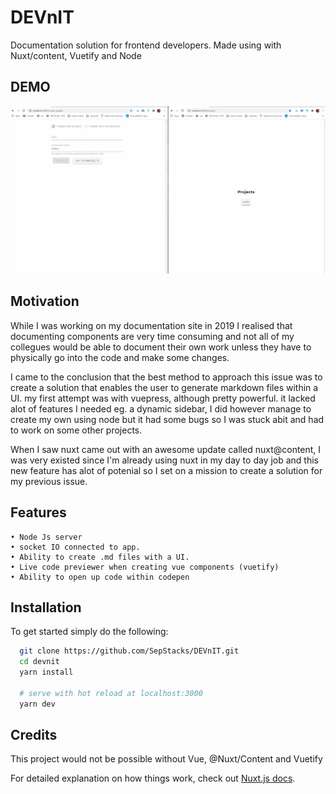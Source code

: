 # DEVnIT

  Documentation solution for frontend developers.
  Made using with Nuxt/content, Vuetify and Node
    
## DEMO
![til](./assets/devnit.gif)

## Motivation

   While I was working on my documentation site in 2019 I realised that documenting components are very time consuming and not all of my collegues would be able to
   document their own work unless they have to physically go into the code and make some changes.
   
   I came to the conclusion that the best method to approach this issue was to create a solution that enables the user to generate markdown files within a UI.
   my first attempt was with vuepress, although pretty powerful. it lacked alot of features I needed eg. a dynamic sidebar, I did however manage to create my own using node
   but it had some bugs so I was stuck abit and had to work on some other projects.
   
   When I saw nuxt came out with an awesome update called nuxt@content, I was very existed since I'm already using nuxt in my day to day job and this new feature has alot of        potenial so I set on a mission to create a solution for my previous issue.
   
## Features
    • Node Js server
    • socket IO connected to app.
    • Ability to create .md files with a UI.
    • Live code previewer when creating vue components (vuetify)
    • Ability to open up code within codepen
    

## Installation

   To get started simply do the following:
 ```bash  
   git clone https://github.com/SepStacks/DEVnIT.git
   cd devnit
   yarn install
   
   # serve with hot reload at localhost:3000
   yarn dev
 ```

## Credits

This project would not be possible without Vue, @Nuxt/Content and Vuetify

For detailed explanation on how things work, check out [Nuxt.js docs](https://nuxtjs.org).
